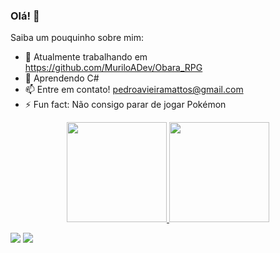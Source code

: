 ### Olá! 👋

Saiba um pouquinho sobre mim:

- 🔭 Atualmente trabalhando em https://github.com/MuriloADev/Obara_RPG
- 🌱 Aprendendo C#
- 📫 Entre em contato! pedroavieiramattos@gmail.com
- ⚡ Fun fact: Não consigo parar de jogar Pokémon

<div align="center">
  <a href="https://github.com/PedroADev">
  <img height="160em" src="https://github-readme-stats.vercel.app/api?username=PedroADev&show_icons=true&theme=graywhite&include_all_commits=true&count_private=true"/>
  <img height="160em" src="https://github-readme-stats.vercel.app/api/top-langs/?username=PedroADev&layout=compact&langs_count=7&theme=graywhite"/>
</div>


  <a href = "mailto:pedroavieiramattos@gmail.com"><img src="https://img.shields.io/badge/-Gmail-%23333?style=for-the-badge&logo=gmail&logoColor=white" target="_blank"></a>
  <a href="https://www.linkedin.com/in/pedroavmattos/" target="_blank"><img src="https://img.shields.io/badge/-LinkedIn-%230077B5?style=for-the-badge&logo=linkedin&logoColor=white" target="_blank"></a>
